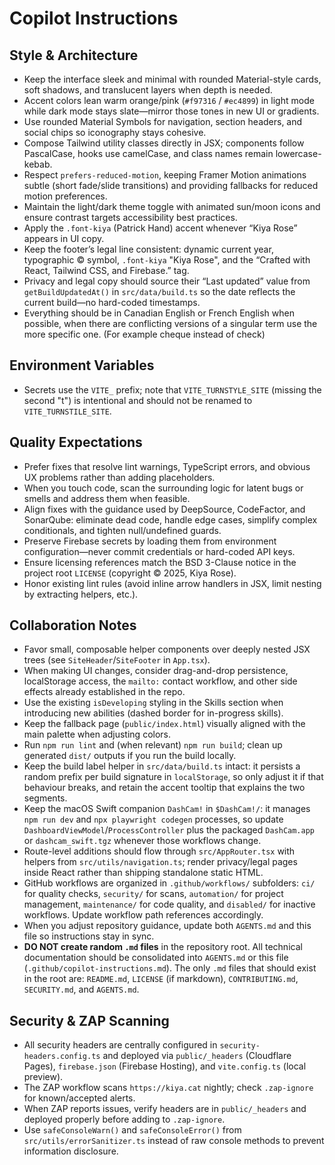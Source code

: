 # Copilot Instructions

## Style & Architecture

- Keep the interface sleek and minimal with rounded Material-style cards, soft shadows, and translucent layers when depth is needed.
- Accent colors lean warm orange/pink (`#f97316` / `#ec4899`) in light mode while dark mode stays slate—mirror those tones in new UI or gradients.
- Use rounded Material Symbols for navigation, section headers, and social chips so iconography stays cohesive.
- Compose Tailwind utility classes directly in JSX; components follow PascalCase, hooks use camelCase, and class names remain lowercase-kebab.
- Respect `prefers-reduced-motion`, keeping Framer Motion animations subtle (short fade/slide transitions) and providing fallbacks for reduced motion preferences.
- Maintain the light/dark theme toggle with animated sun/moon icons and ensure contrast targets accessibility best practices.
- Apply the `.font-kiya` (Patrick Hand) accent whenever “Kiya Rose” appears in UI copy.
- Keep the footer’s legal line consistent: dynamic current year, typographic © symbol, `.font-kiya` "Kiya Rose", and the “Crafted with React, Tailwind CSS, and Firebase.” tag.
- Privacy and legal copy should source their “Last updated” value from `getBuildUpdatedAt()` in `src/data/build.ts` so the date reflects the current build—no hard-coded timestamps.
- Everything should be in Canadian English or French English when possible, when there are conflicting versions of a singular term use the more specific one. (For example cheque instead of check)

## Environment Variables

- Secrets use the `VITE_` prefix; note that `VITE_TURNSTYLE_SITE` (missing the second "t") is intentional and should not be renamed to `VITE_TURNSTILE_SITE`.

## Quality Expectations

- Prefer fixes that resolve lint warnings, TypeScript errors, and obvious UX problems rather than adding placeholders.
- When you touch code, scan the surrounding logic for latent bugs or smells and address them when feasible.
- Align fixes with the guidance used by DeepSource, CodeFactor, and SonarQube: eliminate dead code, handle edge cases, simplify complex conditionals, and tighten null/undefined guards.
- Preserve Firebase secrets by loading them from environment configuration—never commit credentials or hard-coded API keys.
- Ensure licensing references match the BSD 3-Clause notice in the project root `LICENSE` (copyright © 2025, Kiya Rose).
- Honor existing lint rules (avoid inline arrow handlers in JSX, limit nesting by extracting helpers, etc.).

## Collaboration Notes

- Favor small, composable helper components over deeply nested JSX trees (see `SiteHeader`/`SiteFooter` in `App.tsx`).
- When making UI changes, consider drag-and-drop persistence, localStorage access, the `mailto:` contact workflow, and other side effects already established in the repo.
- Use the existing `isDeveloping` styling in the Skills section when introducing new abilities (dashed border for in-progress skills).
- Keep the fallback page (`public/index.html`) visually aligned with the main palette when adjusting colors.
- Run `npm run lint` and (when relevant) `npm run build`; clean up generated `dist/` outputs if you run the build locally.
- Keep the build label helper in `src/data/build.ts` intact: it persists a random prefix per build signature in `localStorage`, so only adjust it if that behaviour breaks, and retain the accent tooltip that explains the two segments.
- Keep the macOS Swift companion `DashCam!` in `$DashCam!/`: it manages `npm run dev` and `npx playwright codegen` processes, so update `DashboardViewModel`/`ProcessController` plus the packaged `DashCam.app` or `dashcam_swift.tgz` whenever those workflows change.
- Route-level additions should flow through `src/AppRouter.tsx` with helpers from `src/utils/navigation.ts`; render privacy/legal pages inside React rather than shipping standalone static HTML.
- GitHub workflows are organized in `.github/workflows/` subfolders: `ci/` for quality checks, `security/` for scans, `automation/` for project management, `maintenance/` for code quality, and `disabled/` for inactive workflows. Update workflow path references accordingly.
- When you adjust repository guidance, update both `AGENTS.md` and this file so instructions stay in sync.
- **DO NOT create random `.md` files** in the repository root. All technical documentation should be consolidated into `AGENTS.md` or this file (`.github/copilot-instructions.md`). The only `.md` files that should exist in the root are: `README.md`, `LICENSE` (if markdown), `CONTRIBUTING.md`, `SECURITY.md`, and `AGENTS.md`.

## Security & ZAP Scanning

- All security headers are centrally configured in `security-headers.config.ts` and deployed via `public/_headers` (Cloudflare Pages), `firebase.json` (Firebase Hosting), and `vite.config.ts` (local preview).
- The ZAP workflow scans `https://kiya.cat` nightly; check `.zap-ignore` for known/accepted alerts.
- When ZAP reports issues, verify headers are in `public/_headers` and deployed properly before adding to `.zap-ignore`.
- Use `safeConsoleWarn()` and `safeConsoleError()` from `src/utils/errorSanitizer.ts` instead of raw console methods to prevent information disclosure.
